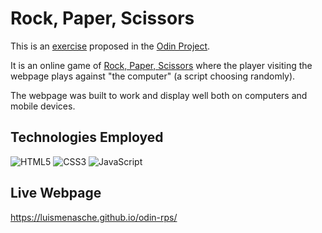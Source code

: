 # Rock, Paper, Scissors

This is an [exercise](https://www.theodinproject.com/lessons/foundations-revisiting-rock-paper-scissors) proposed in the [Odin Project](https://www.theodinproject.com/).

It is an online game of [Rock, Paper, Scissors](https://en.wikipedia.org/wiki/Rock_paper_scissors) where the player visiting the webpage plays against "the computer" (a script choosing randomly).

The webpage was built to work and display well both on computers and mobile devices.

## Technologies Employed

![HTML5](https://img.shields.io/badge/HTML5-E34F26?style=for-the-badge&logo=html5&logoColor=white) ![CSS3](https://img.shields.io/badge/CSS3-1572B6?style=for-the-badge&logo=css3&logoColor=white) ![JavaScript](https://img.shields.io/badge/JavaScript-F7DF1E?style=for-the-badge&logo=javascript&logoColor=black)

## Live Webpage

https://luismenasche.github.io/odin-rps/
